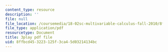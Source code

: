 ```yaml
---
content_type: resource
description: ''
file: null
file_location: /coursemedia/18-02sc-multivariable-calculus-fall-2010/8ffbcd453223125f3ca45d03214134bc_E8aYX_mW2DA.pdf
file_type: application/pdf
resourcetype: Document
title: 3play pdf file
uid: 8ffbcd45-3223-125f-3ca4-5d03214134bc
---
```

